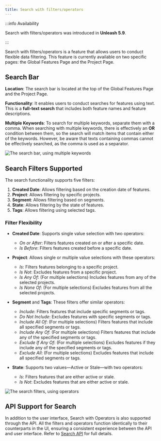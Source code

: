 ```yaml
---
title: Search with filters/operators
---
```


:::info Availability

Search with filters/operators was introduced in **Unleash 5.9**.

:::

Search with filters/operators is a feature that allows users to conduct flexible data filtering. This feature is currently available on two specific pages: the Global Features Page and the Project Page.

## Search Bar

**Location**: The search bar is located at the top of the Global Features Page and the Project Page.

**Functionality**: It enables users to conduct searches for features using text. This is a **full-text search** that includes both feature names and feature descriptions.

**Multiple Keywords**: To search for multiple keywords, separate them with a comma. When searching with multiple keywords, there is effectively an **OR** condition between them, so the search will match items that contain either of the keywords. However, be aware that texts containing commas cannot be effectively searched, as the comma is used as a separator.

![The search bar, using multiple keywords](/img/search-bar.png)


## Search Filters Supported

The search functionality supports five filters:

1. **Created Date**: Allows filtering based on the creation date of features.
2. **Project**: Allows filtering by specific projects.
3. **Segment**: Allows filtering based on segments.
4. **State**: Allows filtering by the state of features.
5. **Tags**: Allows filtering using selected tags.

### Filter Flexibility

- **Created Date**: Supports single value selection with two operators:
    - *On or After*: Filters features created on or after a specific date.
    - *Is Before*: Filters features created before a specific date.

- **Project**: Allows single or multiple value selections with these operators:
    - *Is*: Filters features belonging to a specific project.
    - *Is Not*: Excludes features from a specific project.
    - *Is Any Of*: (For multiple selections) Includes features from any of the selected projects.
    - *Is None Of*: (For multiple selections) Excludes features from all the selected projects.

- **Segment** and **Tags**: These filters offer similar operators:
    - *Include*: Filters features that include specific segments or tags.
    - *Do Not Include*: Excludes features with specific segments or tags.
    - *Include All Of*: (For multiple selections) Filters features that include all specified segments or tags.
    - *Include Any Of*: (For multiple selections) Filters features that include any of the specified segments or tags.
    - *Exclude If Any Of*: (For multiple selections) Excludes features if they include any of the specified segments or tags.
    - *Exclude All*: (For multiple selections) Excludes features that include all specified segments or tags.

- **State**: Supports two values—Active or Stale—with two operators:
    - *Is*: Filters features that are either active or stale.
    - *Is Not*: Excludes features that are either active or stale.

![The search filters, using operators](/img/search-operators.png)

## API Support for Search

In addition to the user interface, Search with Operators is also supported through the API. All the filters and operators function identically to their counterparts in the UI, ensuring a consistent experience between the API and user interface.
Refer to [Search API](../reference/api/unleash/search-features) for full details.
